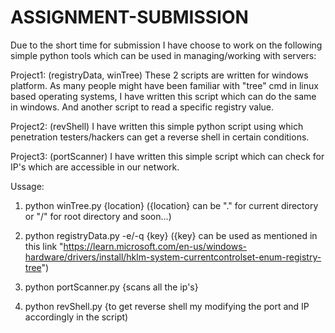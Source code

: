 # ASSIGNMENT-SUBMISSION

Due to the short time for submission I have choose to work on the following simple python tools which can be used in managing/working with servers: 

Project1: (registryData, winTree)
	These 2 scripts are written for windows platform. 
	As many people might have been familiar with "tree" cmd in linux based operating systems, I have written this script which can do the same in windows.
	And another script to read a specific registry value.

Project2: (revShell)
	I have written this simple python script using which penetration testers/hackers can get a reverse shell in certain conditions.

Project3: (portScanner)
	I have written this simple script which can check for IP's which are accessible in our network. 





Ussage:

1) python winTree.py {location} 
	({location} can be "." for current directory or "/" for root directory and soon...)

2) python registryData.py -e/-q {key}
	({key} can be used as mentioned in this link "https://learn.microsoft.com/en-us/windows-hardware/drivers/install/hklm-system-currentcontrolset-enum-registry-tree")
	
3) python portScanner.py 
	{scans all the ip's}

4) python revShell.py 
	{to get reverse shell my modifying the port and IP accordingly in the script)
